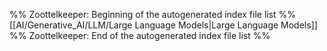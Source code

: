 %% Zoottelkeeper: Beginning of the autogenerated index file list  %%
 [[AI/Generative_AI/LLM/Large Language Models|Large Language Models]]
%% Zoottelkeeper: End of the autogenerated index file list  %%
